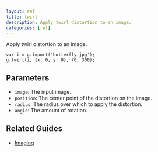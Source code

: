 ```yaml
---
layout: ref
title: twirl
description: Apply twirl distortion to an image.
categories: [ref]
---
```

Apply twirl distortion to an image.

    var i = g.import('butterfly.jpg');
    g.twirl(i, {x: 0, y: 0}, 70, 300);

## Parameters
- `image`: The input image.
- `position`: The center point of the distortion on the image.
- `radius`: The radius over which to apply the distortion.
- `angle`: The amount of rotation.

## Related Guides
- [Imaging](/guide/image.html)
